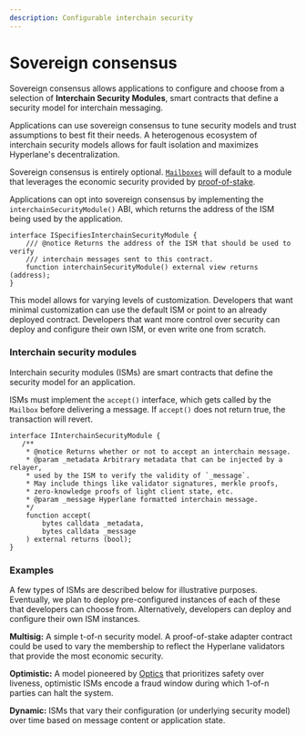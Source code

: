 ```yaml
---
description: Configurable interchain security
---
```


# Sovereign consensus

Sovereign consensus allows applications to configure and choose from a selection of **Interchain Security Modules**, smart contracts that define a security model for interchain messaging.

Applications can use sovereign consensus to tune security models and trust assumptions to best fit their needs. A heterogenous ecosystem of interchain security models allows for fault isolation and maximizes Hyperlane's decentralization.

Sovereign consensus is entirely optional. [`Mailboxes`](messaging.md) will default to a module that leverages the economic security provided by [proof-of-stake](proof-of-stake.md).

Applications can opt into sovereign consensus by implementing the `interchainSecurityModule()` ABI, which returns the address of the ISM being used by the application.

```solidity
interface ISpecifiesInterchainSecurityModule {
    /// @notice Returns the address of the ISM that should be used to verify
    /// interchain messages sent to this contract.
    function interchainSecurityModule() external view returns (address);
}
```

This model allows for varying levels of customization. Developers that want minimal customization can use the default ISM or point to an already deployed contract. Developers that want more control over security can deploy and configure their own ISM, or even write one from scratch.

### Interchain security modules

Interchain security modules (ISMs) are smart contracts that define the security model for an application.

ISMs must implement the `accept()` interface, which gets called by the `Mailbox` before delivering a message. If `accept()` does not return true, the transaction will revert.

```solidity
interface IInterchainSecurityModule {
   /**
    * @notice Returns whether or not to accept an interchain message.
    * @param _metadata Arbitrary metadata that can be injected by a relayer,
    * used by the ISM to verify the validity of `_message`.
    * May include things like validator signatures, merkle proofs,
    * zero-knowledge proofs of light client state, etc.
    * @param _message Hyperlane formatted interchain message.
    */
    function accept(
        bytes calldata _metadata,
        bytes calldata _message
    ) external returns (bool);
}
```

### Examples

A few types of ISMs are described below for illustrative purposes. Eventually, we plan to deploy pre-configured instances of each of these that developers can choose from. Alternatively, developers can deploy and configure their own ISM instances.

**Multisig:** A simple t-of-n security model. A proof-of-stake adapter contract could be used to vary the membership to reflect the Hyperlane validators that provide the most economic security.

**Optimistic:** A model pioneered by [Optics](https://docs.celo.org/protocol/bridge/optics) that prioritizes safety over liveness, optimistic ISMs encode a fraud window during which 1-of-n parties can halt the system.

**Dynamic:** ISMs that vary their configuration (or underlying security model) over time based on message content or application state.
